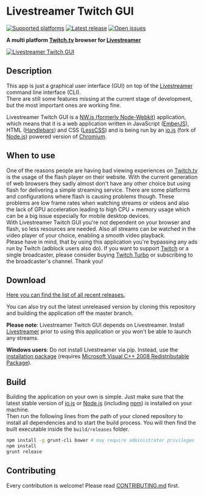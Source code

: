 Livestreamer Twitch GUI
===
[![Supported platforms][badge-platforms]][Releases] [![Latest release][badge-release]][Releases] [![Open issues][badge-issues]][Issues]

**A multi platform [Twitch.tv][Twitch] browser for [Livestreamer][Livestreamer]**

[![Livestreamer Twitch GUI][Preview]][Releases]


## Description

This app is just a graphical user interface (GUI) on top of the [Livestreamer][Livestreamer] command line interface (CLI).  
There are still some features missing at the current stage of development, but the most important ones are working fine.

Livestreamer Twitch GUI is a [NW.js (formerly Node-Webkit)][NW.js] application, which means that it is a web application written in JavaScript ([EmberJS][EmberJS]), HTML ([Handlebars][Handlebars]) and CSS ([LessCSS][LessCSS]) and is being run by an [io.js][io.js] (fork of [Node.js][Node.js]) powered version of [Chromium][Chromium].


## When to use

One of the reasons people are having bad viewing experiences on [Twitch.tv][Twitch] is the usage of the flash player on their website. With the current generation of web browsers they sadly almost don't have any other choice but using flash for delivering a simple streaming service. There are some platforms and configurations where flash is causing problems though. These problems are low frame rates when watching streams or videos and also the lack of GPU acceleration leading to high CPU + memory usage which can be a big issue especially for mobile desktop devices.  
With Livestreamer Twitch GUI you're not dependent on your browser and flash, so less resources are needed. Also all streams can be watched in the video player of your choice, enabling a smooth video playback.  
Please have in mind, that by using this application you're bypassing any ads run by Twitch (adblock users also do). If you want to support [Twitch][Twitch] or a single broadcaster, please consider buying [Twitch Turbo][TwitchTurbo] or subscribing to the broadcaster's channel. Thank you!


## Download

[Here you can find the list of all recent releases.][Releases]

You can also try out the latest unreleased version by cloning this repository and building the application off the master branch.

**Please note**: Livestreamer Twitch GUI depends on Livestreamer. Install [Livestreamer][Livestreamer] prior to using this application or you won't be able to launch any streams.

**Windows users**: Do not install Livestreamer via pip. Instead, use the [installation package][Installation package] (requires [Microsoft Visual C++ 2008 Redistributable Package][Microsoft Visual C++ 2008 Redistributable Package]).


## Build

Building the application on your own is simple. Just make sure that the latest stable version of [io.js][io.js] or [Node.js][Node.js] (including [npm][npm]) is installed on your machine.  
Then run the following lines from the path of your cloned repository to install all dependencies and to start the build process. You will then find the built executable inside the `build/releases` folder.

```bash
npm install -g grunt-cli bower # may require administrator privileges
npm install
grunt release
```


## Contributing

Every contribution is welcome! Please read [CONTRIBUTING.md][Contributing] first.



  [Preview]: https://cloud.githubusercontent.com/assets/467294/3655974/53894240-1181-11e4-9605-1b8f058f9420.png "Preview image"
  [Releases]: https://github.com/bastimeyer/livestreamer-twitch-gui/releases "Livestreamer Twitch GUI Releases"
  [Issues]: https://github.com/bastimeyer/livestreamer-twitch-gui/issues "Livestreamer Twitch GUI Issues"
  [Contributing]: https://github.com/bastimeyer/livestreamer-twitch-gui/blob/master/CONTRIBUTING.md
  [Livestreamer]: https://github.com/chrippa/livestreamer "Livestreamer"
  [Twitch]: http://twitch.tv "Twitch.tv"
  [TwitchTurbo]: http://twitch.tv/products/turbo "Twitch Turbo"
  [NW.js]: https://github.com/nwjs/nw.js "NW.js"
  [EmberJS]: http://emberjs.com/ "EmberJS"
  [Handlebars]: http://handlebarsjs.com/ "Handlebars.js"
  [LessCSS]: http://lesscss.org/ "LessCSS"
  [Chromium]: https://www.chromium.org/ "Chromium"
  [Microsoft Visual C++ 2008 Redistributable Package]: http://www.microsoft.com/en-us/download/details.aspx?id=29 "Microsoft Visual C++ 2008 Redistributable Package"
  [Installation package]: http://docs.livestreamer.io/install.html#windows-binaries "Livestreamer installation package"
  [io.js]: https://iojs.org "io.js"
  [Node.js]: https://nodejs.org "Node.js"
  [npm]: https://npmjs.org "Node Packaged Modules"
  [badge-platforms]: https://img.shields.io/badge/platform-win%20%7C%20osx%20%7C%20linux-green.svg?style=flat-square "Supported platforms"
  [badge-release]: https://img.shields.io/github/release/bastimeyer/livestreamer-twitch-gui.svg?style=flat-square "Latest release"
  [badge-issues]: https://img.shields.io/github/issues/bastimeyer/livestreamer-twitch-gui.svg?style=flat-square "Open issues"
